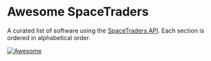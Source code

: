 # Awesome SpaceTraders

A curated list of software using the [SpaceTraders
API](https://spacetraders.io/). Each section is ordered in alphabetical order.

[![Awesome](https://awesome.re/badge-flat.svg)](https://awesome.re)
